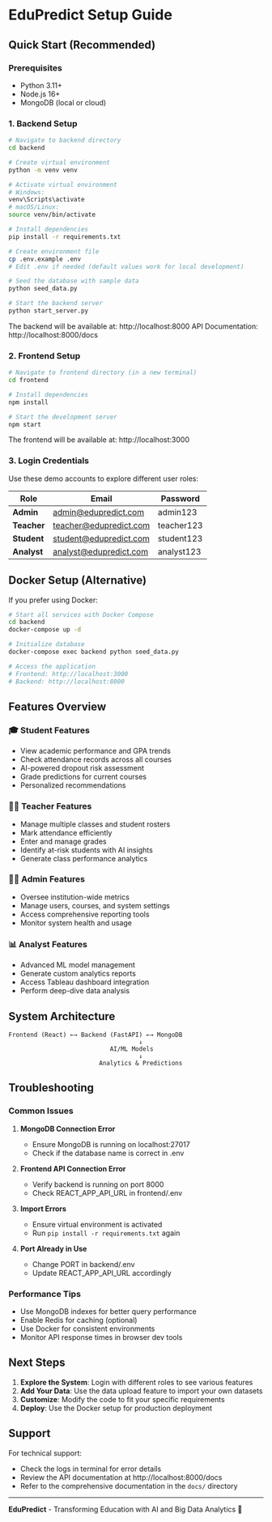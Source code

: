 # EduPredict Setup Guide

## Quick Start (Recommended)

### Prerequisites
- Python 3.11+
- Node.js 16+
- MongoDB (local or cloud)

### 1. Backend Setup

```bash
# Navigate to backend directory
cd backend

# Create virtual environment
python -m venv venv

# Activate virtual environment
# Windows:
venv\Scripts\activate
# macOS/Linux:
source venv/bin/activate

# Install dependencies
pip install -r requirements.txt

# Create environment file
cp .env.example .env
# Edit .env if needed (default values work for local development)

# Seed the database with sample data
python seed_data.py

# Start the backend server
python start_server.py
```

The backend will be available at: http://localhost:8000
API Documentation: http://localhost:8000/docs

### 2. Frontend Setup

```bash
# Navigate to frontend directory (in a new terminal)
cd frontend

# Install dependencies
npm install

# Start the development server
npm start
```

The frontend will be available at: http://localhost:3000

### 3. Login Credentials

Use these demo accounts to explore different user roles:

| Role | Email | Password |
|------|-------|----------|
| **Admin** | admin@edupredict.com | admin123 |
| **Teacher** | teacher@edupredict.com | teacher123 |
| **Student** | student@edupredict.com | student123 |
| **Analyst** | analyst@edupredict.com | analyst123 |

## Docker Setup (Alternative)

If you prefer using Docker:

```bash
# Start all services with Docker Compose
cd backend
docker-compose up -d

# Initialize database
docker-compose exec backend python seed_data.py

# Access the application
# Frontend: http://localhost:3000
# Backend: http://localhost:8000
```

## Features Overview

### 🎓 Student Features
- View academic performance and GPA trends
- Check attendance records across all courses
- AI-powered dropout risk assessment
- Grade predictions for current courses
- Personalized recommendations

### 👨‍🏫 Teacher Features
- Manage multiple classes and student rosters
- Mark attendance efficiently
- Enter and manage grades
- Identify at-risk students with AI insights
- Generate class performance analytics

### 👨‍💼 Admin Features
- Oversee institution-wide metrics
- Manage users, courses, and system settings
- Access comprehensive reporting tools
- Monitor system health and usage

### 📊 Analyst Features
- Advanced ML model management
- Generate custom analytics reports
- Access Tableau dashboard integration
- Perform deep-dive data analysis

## System Architecture

```
Frontend (React) ←→ Backend (FastAPI) ←→ MongoDB
                                    ↓
                            AI/ML Models
                                    ↓
                         Analytics & Predictions
```

## Troubleshooting

### Common Issues

1. **MongoDB Connection Error**
   - Ensure MongoDB is running on localhost:27017
   - Check if the database name is correct in .env

2. **Frontend API Connection Error**
   - Verify backend is running on port 8000
   - Check REACT_APP_API_URL in frontend/.env

3. **Import Errors**
   - Ensure virtual environment is activated
   - Run `pip install -r requirements.txt` again

4. **Port Already in Use**
   - Change PORT in backend/.env
   - Update REACT_APP_API_URL accordingly

### Performance Tips

- Use MongoDB indexes for better query performance
- Enable Redis for caching (optional)
- Use Docker for consistent environments
- Monitor API response times in browser dev tools

## Next Steps

1. **Explore the System**: Login with different roles to see various features
2. **Add Your Data**: Use the data upload feature to import your own datasets
3. **Customize**: Modify the code to fit your specific requirements
4. **Deploy**: Use the Docker setup for production deployment

## Support

For technical support:
- Check the logs in terminal for error details
- Review the API documentation at http://localhost:8000/docs
- Refer to the comprehensive documentation in the `docs/` directory

---

**EduPredict** - Transforming Education with AI and Big Data Analytics 🚀